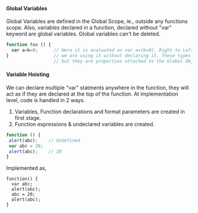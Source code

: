 #### Global Variables

Global Variables are defined in the Global Scope, ie., outside any functions scope. Also, variables declared in a function, declared without "var" keyword are global variables. Global variables can't be deleted.

```javascript
function foo () {
  var a=b=0;      // Here it is evaluated as var a=(b=0), Right to Left evaluation. b becomes a global variable, because
}                 // we are using it without declaring it. These types are called "Implied Globals", which are not variables,
                  // but they are properties attached to the Global Object, so they can be deleted.
```
                  
                  
#### Variable Hoisting

We can declare multiple "var" statments anywhere in the function, they will act as if they are declared at the top of the function. At implementation level, code is handled in 2 ways.
1. Variables, Function declarations and format parameters are created in first stage.
2. Function expressions & undeclared variables are created.

```javascript
function () {
 alert(abc);    // Undefined
 var abc = 20;
 alert(abc);    // 20
}
```

Implemented as,
```
function() {
  var abc;
  alert(abc);
  abc = 20;
  alert(abc);
}
```

